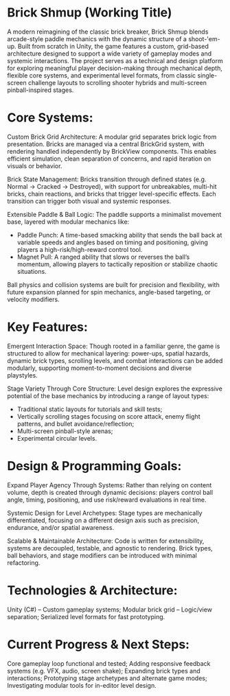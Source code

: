 # Brick Shmup (Working Title)

A modern reimagining of the classic brick breaker, Brick Shmup blends arcade-style paddle mechanics with the dynamic structure of a shoot-'em-up. Built from scratch in Unity, the game features a custom, grid-based architecture designed to support a wide variety of gameplay modes and systemic interactions. The project serves as a technical and design platform for exploring meaningful player decision-making through mechanical depth, flexible core systems, and experimental level formats, from classic single-screen challenge layouts to scrolling shooter hybrids and multi-screen pinball-inspired stages.


# Core Systems:

Custom Brick Grid Architecture: A modular grid separates brick logic from presentation. Bricks are managed via a central BrickGrid system, with rendering handled independently by BrickView components. This enables efficient simulation, clean separation of concerns, and rapid iteration on visuals or behavior.

Brick State Management: Bricks transition through defined states (e.g. Normal → Cracked → Destroyed), with support for unbreakables, multi-hit bricks, chain reactions, and bricks that trigger level-specific effects. Each transition can trigger both visual and systemic responses.

Extensible Paddle & Ball Logic:
The paddle supports a minimalist movement base, layered with modular mechanics like:
- Paddle Punch: A time-based smacking ability that sends the ball back at variable speeds and angles based on timing and positioning, giving players a high-risk/high-reward control tool.
- Magnet Pull: A ranged ability that slows or reverses the ball’s momentum, allowing players to tactically reposition or stabilize chaotic situations.

Ball physics and collision systems are built for precision and flexibility, with future expansion planned for spin mechanics, angle-based targeting, or velocity modifiers.


# Key Features:

Emergent Interaction Space: Though rooted in a familiar genre, the game is structured to allow for mechanical layering: power-ups, spatial hazards, dynamic brick types, scrolling levels, and combat interactions can be added modularly, supporting moment-to-moment decisions and diverse playstyles.

Stage Variety Through Core Structure:
Level design explores the expressive potential of the base mechanics by introducing a range of layout types:
- Traditional static layouts for tutorials and skill tests;
- Vertically scrolling stages focusing on score attack, enemy flight patterns, and bullet avoidance/reflection;
- Multi-screen pinball-style arenas;
- Experimental circular levels.


# Design & Programming Goals:

Expand Player Agency Through Systems: Rather than relying on content volume, depth is created through dynamic decisions: players control ball angle, timing, positioning, and use risk/reward evaluations in real time.

Systemic Design for Level Archetypes: Stage types are mechanically differentiated, focusing on a different design axis such as precision, endurance, and/or spatial awareness.

Scalable & Maintainable Architecture: Code is written for extensibility, systems are decoupled, testable, and agnostic to rendering. Brick types, ball behaviors, and stage modifiers can be introduced with minimal refactoring.


# Technologies & Architecture:
Unity (C#) – Custom gameplay systems;
Modular brick grid – Logic/view separation;
Serialized level formats for fast prototyping.


# Current Progress & Next Steps:
Core gameplay loop functional and tested;
Adding responsive feedback systems (e.g. VFX, audio, screen shake);
Expanding brick types and interactions;
Prototyping stage archetypes and alternate game modes;
Investigating modular tools for in-editor level design.
